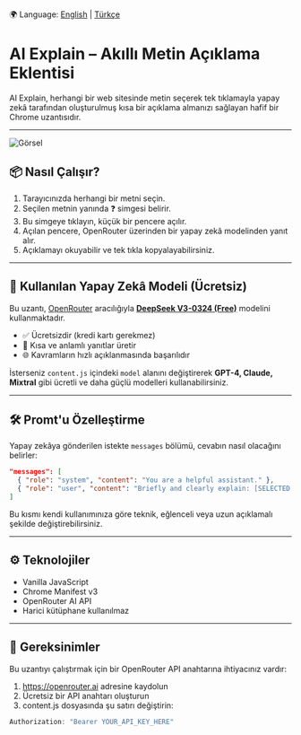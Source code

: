 🌍 Language: [English](./README.md) | [Türkçe](./README.tr.md)
# AI Explain – Akıllı Metin Açıklama Eklentisi

AI Explain, herhangi bir web sitesinde metin seçerek tek tıklamayla yapay zekâ tarafından oluşturulmuş kısa bir açıklama almanızı sağlayan hafif bir Chrome uzantısıdır.

---
![Görsel](https://github.com/user-attachments/assets/6f538ff5-7dcd-40d6-b5a6-d4d5ef3dd6f3)

## 📦 Nasıl Çalışır?

1. Tarayıcınızda herhangi bir metni seçin.
2. Seçilen metnin yanında ❓ simgesi belirir.
3. Bu simgeye tıklayın, küçük bir pencere açılır.
4. Açılan pencere, OpenRouter üzerinden bir yapay zekâ modelinden yanıt alır.
5. Açıklamayı okuyabilir ve tek tıkla kopyalayabilirsiniz.

---

## 🤖 Kullanılan Yapay Zekâ Modeli (Ücretsiz)

Bu uzantı, [OpenRouter](https://openrouter.ai) aracılığıyla **[DeepSeek V3-0324 (Free)](https://openrouter.ai/deepseek/deepseek-chat-v3-0324:free/api)** modelini kullanmaktadır.

- ✅ Ücretsizdir (kredi kartı gerekmez)
- 🧠 Kısa ve anlamlı yanıtlar üretir
- 🌐 Kavramların hızlı açıklanmasında başarılıdır

İsterseniz `content.js` içindeki `model` alanını değiştirerek **GPT-4, Claude, Mixtral** gibi ücretli ve daha güçlü modelleri kullanabilirsiniz.

---

## 🛠️ Promt'u Özelleştirme

Yapay zekâya gönderilen istekte `messages` bölümü, cevabın nasıl olacağını belirler:

```json
"messages": [
  { "role": "system", "content": "You are a helpful assistant." },
  { "role": "user", "content": "Briefly and clearly explain: [SELECTED TEXT]" }
]
```
Bu kısmı kendi kullanımınıza göre teknik, eğlenceli veya uzun açıklamalı şekilde değiştirebilirsiniz.

---

## ⚙️ Teknolojiler

- Vanilla JavaScript
- Chrome Manifest v3
- OpenRouter AI API
- Harici kütüphane kullanılmaz


---


## 🔐 Gereksinimler

Bu uzantıyı çalıştırmak için bir OpenRouter API anahtarına ihtiyacınız vardır:

1.  https://openrouter.ai adresine kaydolun
2.	Ücretsiz bir API anahtarı oluşturun
3.	content.js dosyasında şu satırı değiştirin:
```javascript
Authorization: "Bearer YOUR_API_KEY_HERE"
```
